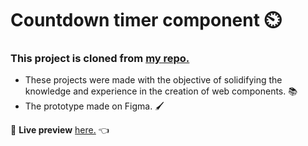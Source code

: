 # Countdown timer component ⏲️

### This project is cloned from [my repo.](https://github.com/NicolasR98/javascript-practice-projects) ###

- These projects were made with the objective of solidifying the knowledge and experience in the creation of web components. 📚
- The prototype made on Figma. 🖌️

🔗 **Live preview** [here.](https://nicolasr98.github.io/countdown-timer-component/) 👈

